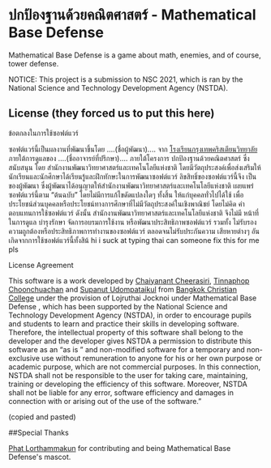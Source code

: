 # ปกป้องฐานด้วยคณิตศาสตร์ - Mathematical Base Defense

Mathematical Base Defense is a game about math, enemies, and of course, tower defense.

NOTICE: This project is a submission to NSC 2021, which is ran by the National Science and Technology Development Agency (NSTDA).

## License (they forced us to put this here)
ข้อตกลงในการใช้ซอฟต์แวร์

ซอฟต์แวร์นี้เป็นผลงานที่พัฒนาขึ้นโดย ....(ชื่อผู้พัฒนา).... จาก [โรงเรียนกรุงเทพคริสเตียนวิทยาลัย](bcc.ac.th)
ภายใต้การดูแลของ ....(ชื่ออาจารย์ที่ปรึกษา).... ภายใต้โครงการ ปกป้องฐานด้วยคณิตศาสตร์ ซึ่งสนับสนุน
โดย สำนักงานพัฒนาวิทยาศาสตร์และเทคโนโลยีแห่งชาติ โดยมีวัตถุประสงค์เพื่อส่งเสริมให้
นักเรียนและนักศึกษาได้เรียนรู้และฝึกทักษะในการพัฒนาซอฟต์แวร์ ลิขสิทธิ์ของซอฟต์แวร์นี้จึง
เป็นของผู้พัฒนา ซึ่งผู้พัฒนาได้อนุญาตให้สำนักงานพัฒนาวิทยาศาสตร์และเทคโนโลยีแห่งชาติ
เผยแพร่ซอฟต์แวร์นี้ตาม “ต้นฉบับ” โดยไม่มีการแก้ไขดัดแปลงใดๆ ทั้งสิ้น ให้แก่บุคคลทั่วไปได้ใช้
เพื่อประโยชน์ส่วนบุคคลหรือประโยชน์ทางการศึกษาที่ไม่มีวัตถุประสงค์ในเชิงพาณิชย์ โดยไม่คิด
ค่าตอบแทนการใช้ซอฟต์แวร์ ดังนั้น สำนักงานพัฒนาวิทยาศาสตร์และเทคโนโลยีแห่งชาติ จึงไม่มี
หน้าที่ในการดูแล บำรุงรักษา จัดการอบรมการใช้งาน หรือพัฒนาประสิทธิภาพซอฟต์แวร์ รวมทั้ง
ไม่รับรองความถูกต้องหรือประสิทธิภาพการทำงานของซอฟต์แวร์ ตลอดจนไม่รับประกันความ
เสียหายต่างๆ อันเกิดจากการใช้ซอฟต์แวร์นี้ทั้งสิน้
hi i suck at typing thai can someone fix this for me pls

License Agreement

This software is a work developed by [Chaiyanant Cheerasiri](https://github.com/KG07), [Tinnaphop Choonchuachan](https://github.com/mistertfy64) and [Supanut Udompataikul](https://github.com/Muq1937) from
[Bangkok Christian College](bcc.ac.th) under the provision of Lojruthai Jocknoi under Mathematical Base Defense , which has been supported by the National Science and Technology
Development Agency (NSTDA), in order to encourage pupils and students to learn
and practice their skills in developing software. Therefore, the intellectual
property of this software shall belong to the developer and the developer gives
NSTDA a permission to distribute this software as an “as is ” and non-modified
software for a temporary and non-exclusive use without remuneration to anyone
for his or her own purpose or academic purpose, which are not commercial
purposes. In this connection, NSTDA shall not be responsible to the user for
taking care, maintaining, training or developing the efficiency of this software.
Moreover, NSTDA shall not be liable for any error, software efficiency and
damages in connection with or arising out of the use of the software.”

(copied and pasted)

##Special Thanks

[Phat Lorthammakun](https://github.com/VenusClietnt) for contributing and being Mathematical Base Defense's mascot.

